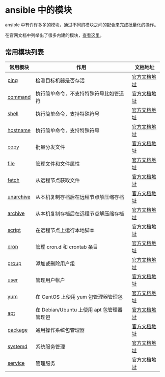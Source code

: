 # ansible 中的模块

ansible 中有许许多多的模块，通过不同的模块之间的配合来完成批量化的操作。

在官网文档中列举出了很多内建的模块，[查看这里](https://docs.ansible.com/ansible/latest/collections/ansible/builtin/index.html)。

## 常用模块列表

| 常用模块                      | 作用                              | 文档地址                                                                                                |
|---------------------------|---------------------------------|-----------------------------------------------------------------------------------------------------|
| [ping](ping.md)           | 检测目标机器是否存活                      | [官方文档地址](https://docs.ansible.com/ansible/latest/collections/ansible/builtin/ping_module.html)      |
| [command](command.md)     | 执行简单命令，不支持特殊符号比如管道符             | [官方文档地址](https://docs.ansible.com/ansible/latest/collections/ansible/builtin/command_module.html)   |
| [shell](shell.md)         | 执行简单命令，支持特殊符号                   | [官方文档地址](https://docs.ansible.com/ansible/latest/collections/ansible/builtin/shell_module.html)     |
| [hostname](hostname.md)   | 执行简单命令，支持特殊符号                   | [官方文档地址](https://docs.ansible.com/ansible/latest/collections/ansible/builtin/hostname_module.html)  |
| [copy](copy.md)           | 批量分发文件                          | [官方文档地址](https://docs.ansible.com/ansible/latest/collections/ansible/builtin/file_module.html)      |
| [file](file.md)           | 管理文件和文件属性                       | [官方文档地址](https://docs.ansible.com/ansible/latest/collections/ansible/builtin/file_module.html)      |
| [fetch](fetch.md)         | 从远程节点获取文件                       | [官方文档地址](https://docs.ansible.com/ansible/latest/collections/ansible/builtin/fetch_module.html)     |
| [unarchive](unarchive.md) | 从本机复制存档后在远程节点解压缩存档              | [官方文档地址](https://docs.ansible.com/ansible/latest/collections/ansible/builtin/unarchive_module.html) |
| [archive](archive.md)     | 从本机复制存档后在远程节点解压缩存档              | [官方文档地址](https://docs.ansible.com/ansible/latest/collections/community/general/archive_module.html) |
| [script](script.md)       | 在远程节点上运行本地脚本                    | [官方文档地址](https://docs.ansible.com/ansible/latest/collections/ansible/builtin/script_module.html)    |
| [cron](cron.md)           | 管理 cron.d 和 crontab 条目          | [官方文档地址](https://docs.ansible.com/ansible/latest/collections/ansible/builtin/cron_module.html)      |
| [group](group.md)         | 添加或删除用户组                        | [官方文档地址](https://docs.ansible.com/ansible/latest/collections/ansible/builtin/group_module.html)     |
| [user](user.md)           | 管理用户帐户                          | [官方文档地址](https://docs.ansible.com/ansible/latest/collections/ansible/builtin/user_module.html)      |
| [yum](yum.md)             | 在 CentOS 上使用 yum 包管理器管理包        | [官方文档地址](https://docs.ansible.com/ansible/latest/collections/ansible/builtin/yum_module.html)       |
| [apt](apt.md)             | 在 Debian/Ubuntu 上使用 apt 包管理器管理包 | [官方文档地址](https://docs.ansible.com/ansible/latest/collections/ansible/builtin/apt_module.html)       |
| [package](package.md)     | 通用操作系统包管理器                      | [官方文档地址](https://docs.ansible.com/ansible/latest/collections/ansible/builtin/package_module.html)   |
| [systemd](systemd.md)     | 系统服务管理                          | [官方文档地址](https://docs.ansible.com/ansible/latest/collections/ansible/builtin/systemd_module.html)   |
| [service](service.md)     | 管理服务                            | [官方文档地址](https://docs.ansible.com/ansible/latest/collections/ansible/builtin/service_module.html)   |

